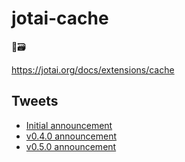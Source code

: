 # jotai-cache

👻🗃

https://jotai.org/docs/extensions/cache

## Tweets

- [Initial announcement](https://twitter.com/dai_shi/status/1567057396291469315)
- [v0.4.0 announcement](https://twitter.com/dai_shi/status/1745278885053513791)
- [v0.5.0 announcement](https://twitter.com/dai_shi/status/1789635703686795645)
